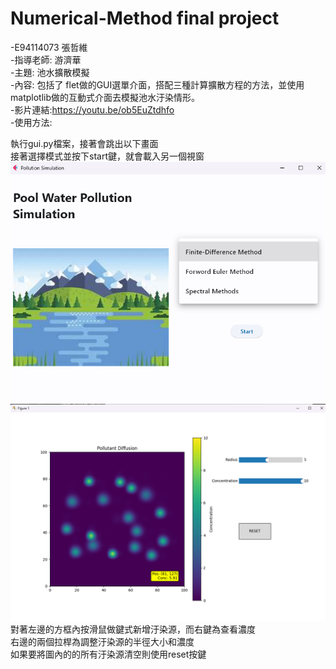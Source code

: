 # Numerical-Method final project
-E94114073 張哲維   
-指導老師: 游濟華  
-主題: 池水擴散模擬  
-內容: 包括了 flet做的GUI選單介面，搭配三種計算擴散方程的方法，並使用matplotlib做的互動式介面去模擬池水汙染情形。  
-影片連結:https://youtu.be/ob5EuZtdhfo  
-使用方法:  
  
執行gui.py檔案，接著會跳出以下畫面  
接著選擇模式並按下start鍵，就會載入另一個視窗
![GUI](picture/GUI.png)
![Matplotlib](picture/matplotlib.png)
對著左邊的方框內按滑鼠做鍵式新增汙染源，而右鍵為查看濃度  
右邊的兩個拉桿為調整汙染源的半徑大小和濃度  
如果要將圖內的的所有汙染源清空則使用reset按鍵
